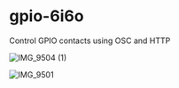 # gpio-6i6o
Control GPIO contacts using OSC and HTTP 

![IMG_9504 (1)](https://user-images.githubusercontent.com/4082369/216039710-d4e9fe6b-587a-4e89-9845-d255ac66a2d5.png)

![IMG_9501](https://user-images.githubusercontent.com/4082369/216042669-64576b54-bfaf-493e-8c04-f25c57fcc1af.png)

